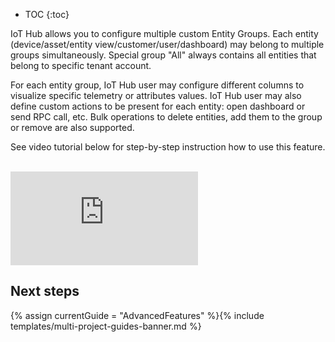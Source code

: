 * TOC
{:toc}

IoT Hub allows you to configure multiple custom Entity Groups. 
Each entity (device/asset/entity view/customer/user/dashboard) may belong to multiple groups simultaneously. 
Special group "All" always contains all entities that belong to specific tenant account.

For each entity group, IoT Hub user may configure different columns to visualize specific telemetry or attributes values. 
IoT Hub user may also define custom actions to be present for each entity: open dashboard or send RPC call, etc. 
Bulk operations to delete entities, add them to the group or remove are also supported.  
   
See video tutorial below for step-by-step instruction how to use this feature.

<br/>
<div id="video">  
    <div id="video_wrapper">
        <iframe src="https://www.youtube.com/embed/RNdaEqrGhn8" frameborder="0" allowfullscreen></iframe>
    </div>
</div> 

## Next steps

{% assign currentGuide = "AdvancedFeatures" %}{% include templates/multi-project-guides-banner.md %}
